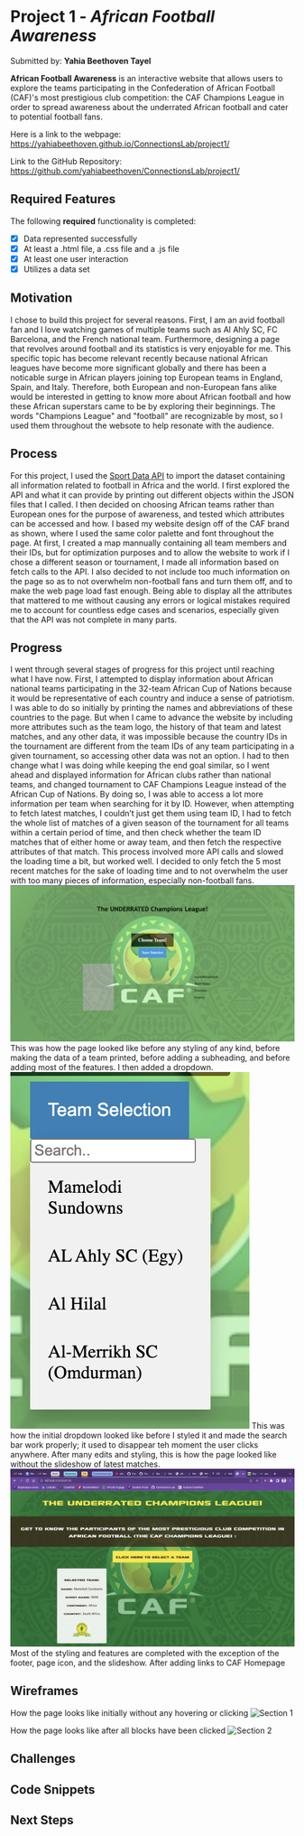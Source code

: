
# Project 1 - *African Football Awareness*

Submitted by: **Yahia Beethoven Tayel**

**African Football Awareness** is an interactive website that allows users to explore the teams participating in the Confederation of African Football (CAF)'s most prestigious club competition: the CAF Champions League in order to spread awareness about the underrated African football and cater to potential football fans.

Here is a link to the webpage: 
https://yahiabeethoven.github.io/ConnectionsLab/project1/

Link to the GitHub Repository: 
https://github.com/yahiabeethoven/ConnectionsLab/project1/

## Required Features

The following **required** functionality is completed:

* [x] Data represented successfully
* [x] At least a .html file, a .css file and a .js file
* [x] At least one user interaction
* [x] Utilizes a data set

## Motivation
I chose to build this project for several reasons. First, I am an avid football fan and I love watching games of multiple teams such as Al Ahly SC, FC Barcelona, and the French national team. Furthermore, designing a page that revolves around football and its statistics is very enjoyable for me. This specific topic has become relevant recently because national African leagues have become more significant globally and there has been a noticable surge in African players joining top European teams in England, Spain, and Italy. Therefore, both European and non-European fans alike would be interested in getting to know more about African football and how these African superstars came to be by exploring their beginnings. The words "Champions League" and "football" are recognizable by most, so I used them throughout the websote to help resonate with the audience.

## Process
For this project, I used the <a href="https://app.sportdataapi.com/">Sport Data API</a> to import the dataset containing all information related to football in Africa and the world. I first explored the API and what it can provide by printing out different objects within the JSON files that I called. I then decided on choosing African teams rather than European ones for the purpose of awareness, and tested which attributes can be accessed and how. I based my website design off of the CAF brand as shown, where I used the same color palette and font throughout the page. At first, I created a map mannually containing all team members and their IDs, but for optimization purposes and to allow the website to work if I chose a different season or tournament, I made all information based on fetch calls to the API. I also decided to not include too much information on the page so as to not overwhelm non-football fans and turn them off, and to make the web page load fast enough. Being able to display all the attributes that mattered to me without causing any errors or logical mistakes required me to account for countless edge cases and scenarios, especially given that the API was not complete in many parts. 

## Progress
I went through several stages of progress for this project until reaching what I have now. First, I attempted to display information about African national teams participating in the 32-team African Cup of Nations because it would be representative of each country and induce a sense of patriotism. I was able to do so initially by printing the names and abbreviations of these countries to the page. But when I came to advance the website by including more attributes such as the team logo, the history of that team and latest matches, and any other data, it was impossible because the country IDs in the tournament are different from the team IDs of any team participating in a given tournament, so accessing other data was not an option. I had to then change what I was doing while keeping the end goal similar, so I went ahead and displayed information for African clubs rather than national teams, and changed tournament to CAF Champions League instead of the African Cup of Nations. By doing so, I was able to access a lot more information per team when searching for it by ID. However, when attempting to fetch latest matches, I couldn’t just get them using team ID, I had to fetch the whole list of matches of a given season of the tournament for all teams within a certain period of time, and then check whether the team ID matches that of either home or away team, and then fetch the respective attributes of that match. This process involved more API calls and slowed the loading time a bit, but worked well. I decided to only fetch the 5 most recent matches for the sake of loading time and to not overwhelm the user with too many pieces of information, especially non-football fans.
<img src="./resources/old_page.png" alt="Old Page"/>
This was how the page looked like before any styling of any kind, before making the data of a team printed, before adding a subheading, and before adding most of the features.
I then added a dropdown.
<img src="./resources/old_dropdown.png" alt="Old Dropdown"/>
This was how the initial dropdown looked like before I styled it and made the search bar work properly; it used to disappear teh moment the user clicks anywhere.
After many edits and styling, this is how the page looked like without the slideshow of latest matches.
<img src="./resources/page_without_slideshow.png" alt="Intermediate Page"/>
Most of the styling and features are completed with the exception of the footer, page icon, and the slideshow.
After adding links to CAF Homepage
## Wireframes
How the page looks like initially without any hovering or clicking
<img src='./images/initial_view.png' title='Section 1' width='' alt='Section 1' />

How the page looks like after all blocks have been clicked
<img src='./images/completed_view.png' title='Section 2' width='' alt='Section 2' />
## Challenges
## Code Snippets
## Next Steps


